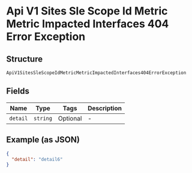 
# Api V1 Sites Sle Scope Id Metric Metric Impacted Interfaces 404 Error Exception

## Structure

`ApiV1SitesSleScopeIdMetricMetricImpactedInterfaces404ErrorException`

## Fields

| Name | Type | Tags | Description |
|  --- | --- | --- | --- |
| `detail` | `string` | Optional | - |

## Example (as JSON)

```json
{
  "detail": "detail6"
}
```

